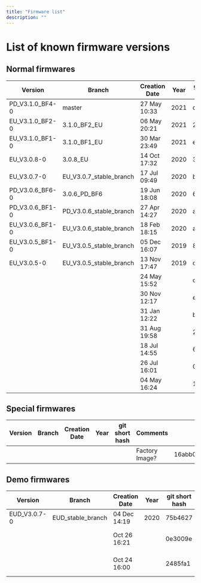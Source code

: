 ```yaml
---
title: "Firmware list"
description: ""
---
```

# List of known firmware versions

## Normal firmwares
|Version|Branch|Creation Date|Year|git short hash|Comments|hash|
|-|-|-|-|-|-|-|
|PD_V3.1.0_BF4-0|master|27 May 10:33|2021|d8481fc||ea9dee23fe4f9967cb0ca232a31734d059fd0c4591c95e53722188b86ed2dd44|
|EU_V3.1.0_BF2-0|3.1.0_BF2_EU|06 May 20:21|2021|2640c1f||36ef76a6937a128d3bf125d7f08c0c120387e44f7b0d346203a7171f828dafbe|
|EU_V3.1.0_BF1-0|3.1.0_BF1_EU|30 Mar 23:49|2021|e73e1fb||e871f228e93563981f7dc433b11b4a09f90b64b0879909b19f12bf2083ad8fc3|
|EU_V3.0.8-0|3.0.8_EU|14 Oct 17:32|2020|33d4f3a||f2ee433e0630a5624324277d763ce3c7aea1630a9a07a4b9817f09550f25fe56|
|EU_V3.0.7-0|EU_V3.0.7_stable_branch|17 Jul 09:49|2020|ba7a7b5||14ae54febb0f08cc055e64a0ca29243fa5ce51b5d7f9ce2aab3a5671d276be3b|
|PD_V3.0.6_BF6-0|3.0.6_PD_BF6|19 Jun 18:08|2020|6fee560||be2918f9ab17f813c7c6aef553c929ae89d48f4621f5db1843851af4aa8a8ddb|
|PD_V3.0.6_BF1-0|PD_V3.0.6_stable_branch|27 Apr 14:27|2020|af9d2fb||fd781d30e9cae3f5ea562e2752b491b59f1e18fa3694bfb148a59698ee08bef7|
|EU_V3.0.6_BF1-0|EU_V3.0.6_stable_branch|18 Feb 18:15|2020|aa22b62||11fa3b8273b7e0d987115fa6bc6001a1af1cc9435b3038811246b2006ceee98f|
|EU_V3.0.5_BF1-0|EU_V3.0.5_stable_branch|05 Dec 16:07|2019|880c667||be16f7e3107f1e47a106a8cb0c28e43ffa7cde01ee909a5a22e4cebfa4fa99c5|
|EU_V3.0.5-0|EU_V3.0.5_stable_branch|13 Nov 17:47|2019|c041b2f||089a06b69b92d1b4389062e780fb0484d645c7d282ee9886391ea431fb5b857b|
|||24 May 15:52||cf13516||78026fdd45ff5cfae374e056c88815aa8d0b4cd70012d31d21be439b86d1ea99|
|||30 Nov 12:17||ef99190||266ff836930677257f9b63f1d499f3df81c713c88f345669c0bff0f8685842e6|
|||31 Jan 12:22||b54a780||3cd31494852dd87214044d3dd361878f6b9008963cb3db05d54cdfba8e7ba89a|
|||31 Aug 19:58||2da9d24||d032a38253223e03adb6b904da8ae7433780b6304bbdab66f135fd472da2247a|
|||18 Jul 14:55||6c8c96b||a9672b6c747f90286466d680ef2c8a0aeebff244b9169ccf96ff48ce127f3238|
|||26 Jul 16:01||0930acd||71b0a665e9c97fedf351d3059ebbda21c8266d70915d49c945c1966dbf150ecc|
|||04 May 16:24||1096f77||a0ffb8e424775cf132e7fd2236f516a7614c18f89560832eb1bb78a5f82040af|

## Special firmwares
|Version|Branch|Creation Date|Year|git short hash|Comments|hash|
|-|-|-|-|-|-|-|
||||||Factory Image?|16abb09640ff6010af5b825c4a262b616b98f6006b23377ad3e510dabee5d4cf|

## Demo firmwares
|Version|Branch|Creation Date|Year|git short hash|Comments|hash|
|-|-|-|-|-|-|-|
|EUD_V3.0.7-0|EUD_stable_branch|04 Dec 14:19|2020|75b4627||67fbe98d9d8dfb99e037590909ee4d5009b6677b26a79148aed5cbecee54bbce|
|||Oct 26 16:21||0e3009e|UK Demobox Firmware|eeca1bfff7baf9ebe73bddb6911333e25c708373e6499eec181749ffc9786391|
|||Oct 24 16:00||2485fa1|UK Demobox Firmware|7510936b12cde75e9a389952437c6d8a2c07959620c8d00791eba9d72b6ea068|
